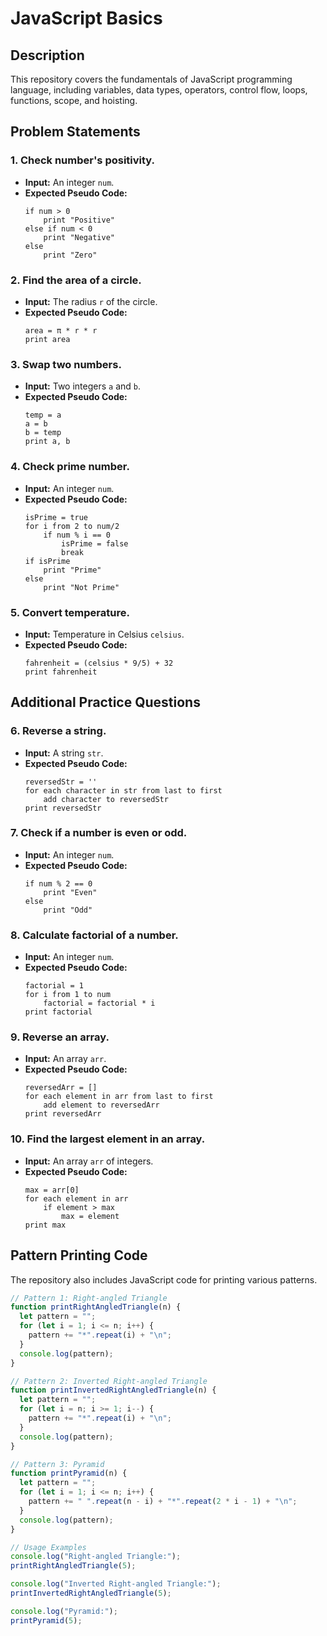 # JavaScript Basics

## Description

This repository covers the fundamentals of JavaScript programming language, including variables, data types, operators, control flow, loops, functions, scope, and hoisting.

## Problem Statements

### 1. Check number's positivity.

- **Input:** An integer `num`.
- **Expected Pseudo Code:**
  ```
  if num > 0
      print "Positive"
  else if num < 0
      print "Negative"
  else
      print "Zero"
  ```

### 2. Find the area of a circle.

- **Input:** The radius `r` of the circle.
- **Expected Pseudo Code:**
  ```
  area = π * r * r
  print area
  ```

### 3. Swap two numbers.

- **Input:** Two integers `a` and `b`.
- **Expected Pseudo Code:**
  ```
  temp = a
  a = b
  b = temp
  print a, b
  ```

### 4. Check prime number.

- **Input:** An integer `num`.
- **Expected Pseudo Code:**
  ```
  isPrime = true
  for i from 2 to num/2
      if num % i == 0
          isPrime = false
          break
  if isPrime
      print "Prime"
  else
      print "Not Prime"
  ```

### 5. Convert temperature.

- **Input:** Temperature in Celsius `celsius`.
- **Expected Pseudo Code:**
  ```
  fahrenheit = (celsius * 9/5) + 32
  print fahrenheit
  ```

## Additional Practice Questions

### 6. Reverse a string.

- **Input:** A string `str`.
- **Expected Pseudo Code:**
  ```
  reversedStr = ''
  for each character in str from last to first
      add character to reversedStr
  print reversedStr
  ```

### 7. Check if a number is even or odd.

- **Input:** An integer `num`.
- **Expected Pseudo Code:**
  ```
  if num % 2 == 0
      print "Even"
  else
      print "Odd"
  ```

### 8. Calculate factorial of a number.

- **Input:** An integer `num`.
- **Expected Pseudo Code:**
  ```
  factorial = 1
  for i from 1 to num
      factorial = factorial * i
  print factorial
  ```

### 9. Reverse an array.

- **Input:** An array `arr`.
- **Expected Pseudo Code:**
  ```
  reversedArr = []
  for each element in arr from last to first
      add element to reversedArr
  print reversedArr
  ```

### 10. Find the largest element in an array.

- **Input:** An array `arr` of integers.
- **Expected Pseudo Code:**
  ```
  max = arr[0]
  for each element in arr
      if element > max
          max = element
  print max
  ```

## Pattern Printing Code

The repository also includes JavaScript code for printing various patterns.

```javascript
// Pattern 1: Right-angled Triangle
function printRightAngledTriangle(n) {
  let pattern = "";
  for (let i = 1; i <= n; i++) {
    pattern += "*".repeat(i) + "\n";
  }
  console.log(pattern);
}

// Pattern 2: Inverted Right-angled Triangle
function printInvertedRightAngledTriangle(n) {
  let pattern = "";
  for (let i = n; i >= 1; i--) {
    pattern += "*".repeat(i) + "\n";
  }
  console.log(pattern);
}

// Pattern 3: Pyramid
function printPyramid(n) {
  let pattern = "";
  for (let i = 1; i <= n; i++) {
    pattern += " ".repeat(n - i) + "*".repeat(2 * i - 1) + "\n";
  }
  console.log(pattern);
}

// Usage Examples
console.log("Right-angled Triangle:");
printRightAngledTriangle(5);

console.log("Inverted Right-angled Triangle:");
printInvertedRightAngledTriangle(5);

console.log("Pyramid:");
printPyramid(5);
```
